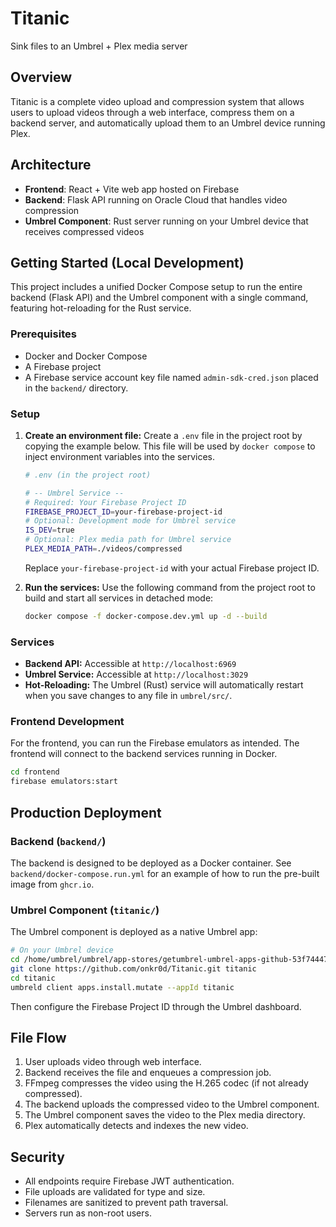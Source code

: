 # Titanic

Sink files to an Umbrel + Plex media server

## Overview

Titanic is a complete video upload and compression system that allows users to upload videos through a web interface, compress them on a backend server, and automatically upload them to an Umbrel device running Plex.

## Architecture

- **Frontend**: React + Vite web app hosted on Firebase
- **Backend**: Flask API running on Oracle Cloud that handles video compression
- **Umbrel Component**: Rust server running on your Umbrel device that receives compressed videos

## Getting Started (Local Development)

This project includes a unified Docker Compose setup to run the entire backend (Flask API) and the Umbrel component with a single command, featuring hot-reloading for the Rust service.

### Prerequisites
- Docker and Docker Compose
- A Firebase project
- A Firebase service account key file named `admin-sdk-cred.json` placed in the `backend/` directory.

### Setup

1.  **Create an environment file:**
    Create a `.env` file in the project root by copying the example below. This file will be used by `docker compose` to inject environment variables into the services.

    ```bash
    # .env (in the project root)

    # -- Umbrel Service --
    # Required: Your Firebase Project ID
    FIREBASE_PROJECT_ID=your-firebase-project-id
    # Optional: Development mode for Umbrel service
    IS_DEV=true
    # Optional: Plex media path for Umbrel service
    PLEX_MEDIA_PATH=./videos/compressed
    ```
    Replace `your-firebase-project-id` with your actual Firebase project ID.

2.  **Run the services:**
    Use the following command from the project root to build and start all services in detached mode:
    ```bash
    docker compose -f docker-compose.dev.yml up -d --build
    ```

### Services
- **Backend API:** Accessible at `http://localhost:6969`
- **Umbrel Service:** Accessible at `http://localhost:3029`
- **Hot-Reloading:** The Umbrel (Rust) service will automatically restart when you save changes to any file in `umbrel/src/`.

### Frontend Development

For the frontend, you can run the Firebase emulators as intended. The frontend will connect to the backend services running in Docker.
```bash
cd frontend
firebase emulators:start
```

## Production Deployment

### Backend (`backend/`)
The backend is designed to be deployed as a Docker container. See `backend/docker-compose.run.yml` for an example of how to run the pre-built image from `ghcr.io`.

### Umbrel Component (`titanic/`)
The Umbrel component is deployed as a native Umbrel app:
   ```bash
   # On your Umbrel device
   cd /home/umbrel/umbrel/app-stores/getumbrel-umbrel-apps-github-53f74447
   git clone https://github.com/onkr0d/Titanic.git titanic
   cd titanic
   umbreld client apps.install.mutate --appId titanic
   ```
   Then configure the Firebase Project ID through the Umbrel dashboard.

## File Flow

1. User uploads video through web interface.
2. Backend receives the file and enqueues a compression job.
3. FFmpeg compresses the video using the H.265 codec (if not already compressed).
4. The backend uploads the compressed video to the Umbrel component.
5. The Umbrel component saves the video to the Plex media directory.
6. Plex automatically detects and indexes the new video.

## Security

- All endpoints require Firebase JWT authentication.
- File uploads are validated for type and size.
- Filenames are sanitized to prevent path traversal.
- Servers run as non-root users.
